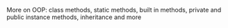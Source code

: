 More on OOP: class methods, static methods, built in methods, private and public instance methods, inheritance and more
